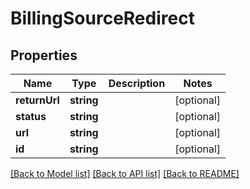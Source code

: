 # BillingSourceRedirect

## Properties
Name | Type | Description | Notes
------------ | ------------- | ------------- | -------------
**returnUrl** | **string** |  | [optional] 
**status** | **string** |  | [optional] 
**url** | **string** |  | [optional] 
**id** | **string** |  | [optional] 

[[Back to Model list]](../README.md#documentation-for-models) [[Back to API list]](../README.md#documentation-for-api-endpoints) [[Back to README]](../README.md)


